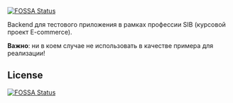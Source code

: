 [![FOSSA Status](https://app.fossa.com/api/projects/git%2Bgithub.com%2Fti7%2Fnecommerce-backend.svg?type=shield)](https://app.fossa.com/projects/git%2Bgithub.com%2Fti7%2Fnecommerce-backend?ref=badge_shield)

Backend для тестового приложения в рамках профессии SIB (курсовой проект E-commerce).

**Важно**: ни в коем случае не использовать в качестве примера для реализации!

## License
[![FOSSA Status](https://app.fossa.com/api/projects/git%2Bgithub.com%2Fti7%2Fnecommerce-backend.svg?type=large)](https://app.fossa.com/projects/git%2Bgithub.com%2Fti7%2Fnecommerce-backend?ref=badge_large)